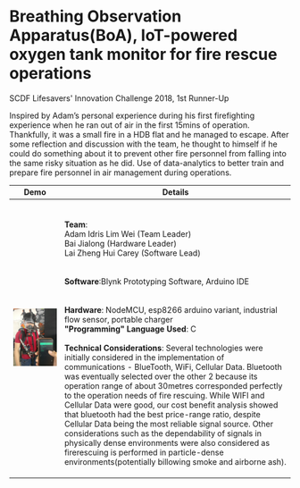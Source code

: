 # Breathing Observation Apparatus(BoA), IoT-powered oxygen tank monitor for fire rescue operations
SCDF Lifesavers' Innovation Challenge 2018, 1st Runner-Up

Inspired by Adam’s personal experience during his first firefighting experience when he ran out of air in the first 15mins of operation. Thankfully, it was a small fire in a HDB flat and he managed to escape. After some reflection and discussion with the team, he thought to himself if he could do something about it to prevent other fire personnel from falling into the same risky situation as he did.
Use of data-analytics to better train and prepare fire personnel in air management during operations.

Demo             |  Details
:-------------------------:|:-------------------------: 
![BoA SCDF Innovation Challenge](https://github.com/careylzh/SCDF_BoA/blob/master/SCDF_BoA.JPG) | <div align="left"><br/> <br/>  __Team__: <br/> Adam Idris Lim Wei (Team Leader) <br/> Bai Jialong (Hardware Leader) <br/> Lai Zheng Hui Carey (Software Lead) <br/><br/><br/> __Software__:Blynk Prototyping Software, Arduino IDE <br/><br/><br/> __Hardware__: NodeMCU, esp8266 arduino variant, industrial flow sensor, portable charger <br/> __"Programming" Language Used__: C <br/> <br/>  __Technical Considerations__: Several technologies were initially considered in the implementation of communications - BlueTooth, WiFi, Cellular Data. Bluetooth was eventually selected over the other 2 because its operation range of about 30metres corresponded perfectly to the operation needs of fire rescuing. While WIFI and Cellular Data were good, our cost benefit analysis showed that bluetooth had the best price-range ratio, despite Cellular Data being the most reliable signal source. Other considerations such as the dependability of signals in physically dense environments were also considered as firerescuing is performed in particle-dense environments(potentially billowing smoke and airborne ash). <br/> <br/> </div>
